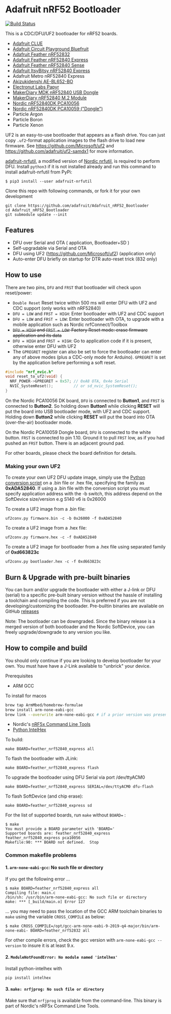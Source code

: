 # Adafruit nRF52 Bootloader

[![Build Status](https://github.com/adafruit/Adafruit_nRF52_Bootloader/workflows/Build/badge.svg)](https://github.com/adafruit/Adafruit_nRF52_Bootloader/actions)

This is a CDC/DFU/UF2 bootloader for nRF52 boards.

- [Adafruit CLUE](https://www.adafruit.com/product/4500)
- [Adafruit Circuit Playground Bluefruit](https://www.adafruit.com/product/4333)
- [Adafruit Feather nRF52832](https://www.adafruit.com/product/3406)
- [Adafruit Feather nRF52840 Express](https://www.adafruit.com/product/4062)
- [Adafruit Feather nRF52840 Sense](https://www.adafruit.com/product/4516)
- [Adafruit ItsyBitsy nRF52840 Express](https://www.adafruit.com/product/4481)
- Adafruit Metro nRF52840 Express
- [Akizukidenshi AE-BL652-BO](https://akizukidenshi.com/catalog/g/gK-15567/)
- [Electronut Labs Papyr](https://docs.electronut.in/papyr/)
- [MakerDiary MDK nRF52840 USB Dongle](https://makerdiary.com/products/nrf52840-mdk-usb-dongle)
- [MakerDiary nRF52840 M.2 Module](https://makerdiary.com/products/nrf52840-m2-module)
- [Nordic nRF52840DK PCA10056](https://www.nordicsemi.com/Software-and-Tools/Development-Kits/nRF52840-DK)
- [Nordic nRF52840DK PCA10059 ("Dongle")](https://www.nordicsemi.com/Software-and-Tools/Development-Kits/nRF52840-Dongle)
- Particle Argon
- Particle Boron
- Particle Xenon

UF2 is an easy-to-use bootloader that appears as a flash drive. You can just copy `.uf2`-format
application images to the flash drive to load new firmware. See https://github.com/Microsoft/uf2 and https://github.com/adafruit/uf2-samdx1 for more information.

[adafruit-nrfutil](https://github.com/adafruit/Adafruit_nRF52_nrfutil), a modified version of [Nordic nrfutil](https://github.com/NordicSemiconductor/pc-nrfutil), is required to perform DFU. Install `python3` if it is not installed already and run this command to install adafruit-nrfutil from PyPi:

```
$ pip3 install --user adafruit-nrfutil
```

Clone this repo with following commands, or fork it for your own development

```
git clone https://github.com/adafruit/Adafruit_nRF52_Bootloader
cd Adafruit_nRF52_Bootloader
git submodule update --init
```

## Features

- DFU over Serial and OTA ( application, Bootloader+SD )
- Self-upgradable via Serial and OTA
- DFU using UF2 (https://github.com/Microsoft/uf2) (application only)
- Auto-enter DFU briefly on startup for DTR auto-reset trick (832 only)

## How to use

There are two pins, `DFU` and `FRST` that bootloader will check upon reset/power:

- `Double Reset` Reset twice within 500 ms will enter DFU with UF2 and CDC support (only works with nRF52840)
- `DFU = LOW` and `FRST = HIGH`: Enter bootloader with UF2 and CDC support
- `DFU = LOW` and `FRST = LOW`: Enter bootloader with OTA, to upgrade with a mobile application such as Nordic nrfConnect/Toolbox
- <s>`DFU = HIGH` and `FRST = LOW`: Factory Reset mode: erase firmware application and its data</s>
- `DFU = HIGH` and `FRST = HIGH`: Go to application code if it is present, otherwise enter DFU with UF2
- The `GPREGRET` register can also be set to force the bootloader can enter any of above modes (plus a CDC-only mode for Arduino).
`GPREGRET` is set by the application before performing a soft reset.

```c
#include "nrf_nvic.h"
void reset_to_uf2(void) {
  NRF_POWER->GPREGRET = 0x57; // 0xA8 OTA, 0x4e Serial
  NVIC_SystemReset();         // or sd_nvic_SystemReset();
}
```

On the Nordic PCA10056 DK board, `DFU` is connected to **Button1**, and `FRST` is connected to **Button2**.
So holding down **Button1** while clicking **RESET** will put the board into USB bootloader mode, with UF2 and CDC support.
Holding down **Button2** while clicking **RESET** will put the board into OTA (over-the-air) bootloader mode.

On the Nordic PCA10059 Dongle board, `DFU` is connected to the white button.
`FRST` is connected to pin 1.10. Ground it to pull `FRST` low, as if you had pushed an `FRST`  button.
There is an adjacent ground pad.

For other boards, please check the board definition for details.

### Making your own UF2

To create your own UF2 DFU update image, simply use the [Python conversion script](https://github.com/Microsoft/uf2/blob/master/utils/uf2conv.py) on a .bin file or .hex file, specifying the family as **0xADA52840**. If using a .bin file with the conversion script you must specify application address with the -b switch, this address depend on the SoftDevice size/version e.g S140 v6 is 0x26000

To create a UF2 image from a .bin file:
```
uf2conv.py firmware.bin -c -b 0x26000 -f 0xADA52840
```

To create a UF2 image from a .hex file:
```
uf2conv.py firmware.hex -c -f 0xADA52840
```

To create a UF2 image for bootloader from a .hex file using separated family of **0xd663823c**

```
uf2conv.py bootloader.hex -c -f 0xd663823c
```

## Burn & Upgrade with pre-built binaries

You can burn and/or upgrade the bootloader with either a J-link or DFU (serial) to a specific pre-built binary version
without the hassle of installing a toolchain and compiling the code.
This is preferred if you are not developing/customizing the bootloader.
Pre-builtin binaries are available on GitHub [releases](https://github.com/adafruit/Adafruit_nRF52_Bootloader/releases)

Note: The bootloader can be downgraded. Since the binary release is a merged version of
both bootloader and the Nordic SoftDevice, you can freely upgrade/downgrade to any version you like.

## How to compile and build

You should only continue if you are looking to develop bootloader for your own.
You must have have a J-Link available to "unbrick" your device.

Prerequisites

- ARM GCC

To install for macos

```bash
brew tap ArmMbed/homebrew-formulae
brew install arm-none-eabi-gcc
brew link --overwrite arm-none-eabi-gcc # if a prior version was present
```

- Nordic's [nRF5x Command Line Tools](https://www.nordicsemi.com/Software-and-Tools/Development-Tools/nRF-Command-Line-Tools)
- [Python IntelHex](https://pypi.org/project/IntelHex/)

To build:

```
make BOARD=feather_nrf52840_express all
```

To flash the bootloader with JLink:

```
make BOARD=feather_nrf52840_express flash
```

To upgrade the bootloader using DFU Serial via port /dev/ttyACM0

```
make BOARD=feather_nrf52840_express SERIAL=/dev/ttyACM0 dfu-flash
```

To flash SoftDevice (and chip erase):

```
make BOARD=feather_nrf52840_express sd
```

For the list of supported boards, run `make` without `BOARD=` :

```
$ make
You must provide a BOARD parameter with 'BOARD='
Supported boards are: feather_nrf52840_express feather_nrf52840_express pca10056
Makefile:90: *** BOARD not defined.  Stop
```

### Common makefile problems

#### 1. `arm-none-eabi-gcc`: No such file or directory

If you get the following error ...

```
$ make BOARD=feather_nrf52840_express all
Compiling file: main.c
/bin/sh: /usr/bin/arm-none-eabi-gcc: No such file or directory
make: *** [_build/main.o] Error 127
```

... you may need to pass the location of the GCC ARM toolchain binaries to `make` using
the variable `CROSS_COMPILE` as below:
```
$ make CROSS_COMPILE=/opt/gcc-arm-none-eabi-9-2019-q4-major/bin/arm-none-eabi- BOARD=feather_nrf52832 all
```

For other compile errors, check the gcc version with `arm-none-eabi-gcc --version` to insure it is at least 9.x.

#### 2. `ModuleNotFoundError: No module named 'intelhex'`

Install python-intelhex with

```
pip install intelhex
```


#### 3. `make: nrfjprog: No such file or directory`

Make sure that `nrfjprog` is available from the command-line. This binary is
part of Nordic's nRF5x Command Line Tools.

